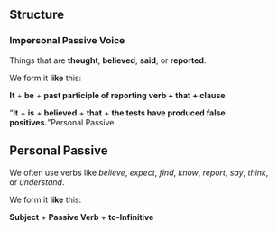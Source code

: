 ## Structure

### Impersonal Passive Voice

Things that are **thought**, **believed**, **said**, or **reported**.

We form it **like** this:

**It** + **be** + **past participle of reporting verb + that + clause**

“**It** +  **is** +  **believed** +  **that** + **the tests have produced false positives.**”Personal Passive

## Personal Passive

We often use verbs like _believe_, _expect_, _find_, _know_, _report_, _say_, _think_, or _understand_.

We form it **like** this:

**Subject** + **Passive Verb** + **to-Infinitive**




































